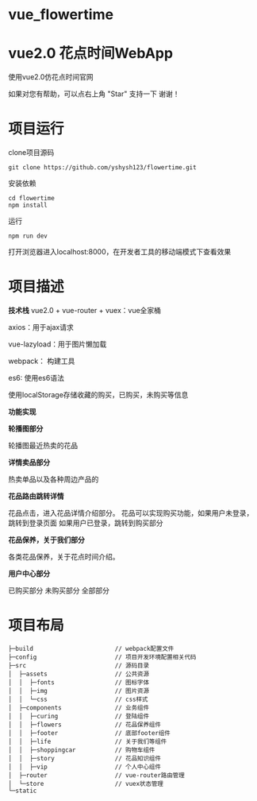# vue_flowertime
# vue2.0 花点时间WebApp #

使用vue2.0仿花点时间官网

如果对您有帮助，可以点右上角 "Star" 支持一下 谢谢！

# 项目运行 #
clone项目源码
```
git clone https://github.com/yshysh123/flowertime.git
```
安装依赖

```
cd flowertime
npm install
```

运行
```
npm run dev
```

打开浏览器进入localhost:8000，在开发者工具的移动端模式下查看效果
# 项目描述 #

**技术栈**
vue2.0 + vue-router + vuex：vue全家桶

axios：用于ajax请求

vue-lazyload：用于图片懒加载

webpack： 构建工具

es6: 使用es6语法

使用localStorage存储收藏的购买，已购买，未购买等信息

**功能实现**

**轮播图部分**

 轮播图最近热卖的花品

**详情卖品部分**

 热卖单品以及各种周边产品的

**花品路由跳转详情**

 花品点击，进入花品详情介绍部分。
 花品可以实现购买功能，如果用户未登录，跳转到登录页面
 如果用户已登录，跳转到购买部分

**花品保养，关于我们部分**

 各类花品保养，关于花点时间介绍。

**用户中心部分**

 已购买部分
 未购买部分
 全部部分

# 项目布局 #

```
├─build                       // webpack配置文件
├─config                      // 项目开发环境配置相关代码   
├─src                         // 源码目录    
│  ├─assets                   // 公共资源 
│  │  ├─fonts                 // 图标字体
│  │  ├─img                   // 图片资源
│  │  └─css                   // css样式
│  ├─components               // 业务组件 
│  │  ├─curing                // 登陆组件
│  │  ├─flowers               // 花品保养组件
│  │  ├─footer                // 底部footer组件
│  │  ├─life                  // 关于我们等组件
│  │  ├─shoppingcar           // 购物车组件
│  │  ├─story                 // 花品知识组件
│  │  ├─vip                   // 个人中心组件
│  ├─router                   // vue-router路由管理
│  └─store                    // vuex状态管理 
└─static 
```
